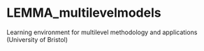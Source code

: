 # LEMMA_multilevelmodels
Learning environment for multilevel methodology and applications (University of Bristol)
